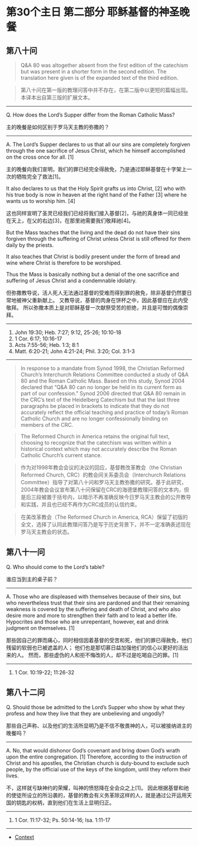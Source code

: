 # 第30个主日 第二部分 耶稣基督的神圣晚餐

## 第八十问

> Q&A 80 was altogether absent from the first edition of the catechism but was present in a shorter form in the second edition. The translation here given is of the expanded text of the third edition.

> 第八十问在第一版的教理问答中并不存在，在第二版中以更短的篇幅出现。本译本出自第三版的扩展文本。

---

Q. How does the Lord’s Supper
differ from the Roman Catholic Mass?

主的晚餐是如何区别于罗马天主教的弥撒的？

---

A. The Lord’s Supper declares to us
that all our sins are completely forgiven
through the one sacrifice of Jesus Christ,
which he himself accomplished on the cross once for all. [1]

主的晚餐向我们宣明，我们的罪已经完全得赦免，乃是通过耶稣基督在十字架上一次的牺牲完全了救法[1]。

It also declares to us
that the Holy Spirit grafts us into Christ, [2]
who with his true body
is now in heaven at the right hand of the Father [3]
where he wants us to worship him. [4]

这也同样宣明了圣灵已经我们已经将我们接入基督[2]，与祂的真身体一同已经坐在天上，在父的右边[3]，在那里祂需要我们敬拜祂[4]。

But the Mass teaches
that the living and the dead
do not have their sins forgiven
through the suffering of Christ
unless Christ is still offered for them daily by the priests.

It also teaches
that Christ is bodily present
under the form of bread and wine
where Christ is therefore to be worshiped.

Thus the Mass is basically
nothing but a denial
of the one sacrifice and suffering of Jesus Christ
and a condemnable idolatry.

但弥撒教导说，活人死人无法通过基督的受难而得到罪的赦免，除非基督仍然要日常地被神父重新献上。
又教导说，基督的肉身在饼杯之中，因此基督应在此内受敬拜。
所以弥撒本质上是对耶稣基督一次献祭受苦的拒绝，并且是可憎的偶像崇拜。

---

1. John 19:30; Heb. 7:27; 9:12, 25-26; 10:10-18
2. 1 Cor. 6:17; 10:16-17
3. Acts 7:55-56; Heb. 1:3; 8:1
4. Matt. 6:20-21; John 4:21-24; Phil. 3:20; Col. 3:1-3

---

> In response to a mandate from Synod 1998, the Christian Reformed Church’s Interchurch Relations Committee conducted a study of Q&A 80 and the Roman Catholic Mass. Based on this study, Synod 2004 declared that “Q&A 80 can no longer be held in its current form as part of our confession.” Synod 2006 directed that Q&A 80 remain in the CRC’s text of the Heidelberg Catechism but that the last three paragraphs be placed in brackets to indicate that they do not accurately reflect the official teaching and practice of today’s Roman Catholic Church and are no longer confessionally binding on members of the CRC.

> The Reformed Church in America retains the original full text, choosing to recognize that the catechism was written within a historical context which may not accurately describe the Roman Catholic Church’s current stance.

> 作为对1998年教会会议的决议的回应，基督教改革教会（the Christian Reformed Church, CRC）的教会间关系委员会（Interchurch Relations Committee）指导了对第八十问和罗马天主教弥撒的研究。基于此研究，2004年教会会议宣布第八十问保留在CRC的海德堡教理问答的文本内，但是后三段被置于括号内，以暗示不再准确反映今日罗马天主教会的公开教导和实践，并且也已经不再作为CRC成员的认信约束。

> 在美改革教会（The Reformed Church in America, RCA）保留了初版的全文，选择了认同此教理问答乃是写于历史背景下，并不一定准确表述现在罗马天主教会的状态。

## 第八十一问

Q. Who should come to the Lord’s table?

谁应当到主的桌子前？

---

A. Those who are displeased with themselves
because of their sins,
but who nevertheless trust
that their sins are pardoned
and that their remaining weakness is covered
by the suffering and death of Christ,
and who also desire more and more
to strengthen their faith
and to lead a better life.
Hypocrites and those who are unrepentant, however,
eat and drink judgment on themselves. [1]

那些因自己的罪而痛心，同时相信因着基督的受苦和死，他们的罪已得赦免，他们残留的软弱也已被遮盖的人；
他们也是那切慕日益加强他们的信心以更好的活出来的人。
然而，那些虚伪的人和拒不悔改的人，却不过是吃喝自己的罪。[1]

---

1. 1 Cor. 10:19-22; 11:26-32

## 第八十二问

Q. Should those be admitted
to the Lord’s Supper
who show by what they profess and how they live
that they are unbelieving and ungodly?

那些自己声称、以及他们的生活所显明乃是不信不敬畏神的人，可以被接纳进主的晚餐吗？

---

A. No, that would dishonor God’s covenant
and bring down God’s wrath upon the entire congregation. [1]
Therefore, according to the instruction of Christ
and his apostles,
the Christian church is duty-bound to exclude such people,
by the official use of the keys of the kingdom,
until they reform their lives.

不，这样就亏缺神约的荣耀，叫神的愤怒降在全会众之上[1]。
因此根据基督和祂的使徒所设立的所沿袭的，基督的教会有义务革除这样的人，就是通过公开运用天国的钥匙的权柄，直到他们在生活上显明归正。

---

1. 1 Cor. 11:17-32; Ps. 50:14-16; Isa. 1:11-17


----

* [Context](./welcome)